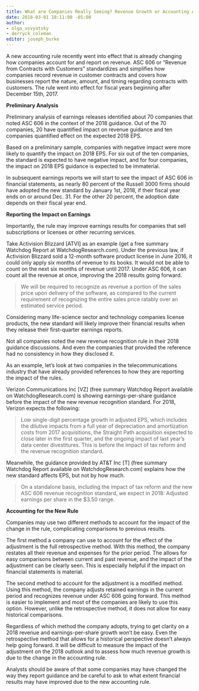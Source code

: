 ```yaml
---
title: What are Companies Really Seeing? Revenue Growth or Accounting Adjustments?
date: 2018-03-01 18:11:00 -05:00
author:
- olga_usvyatsky
- derryck_coleman
editor: joseph_burke
---
```


A new accounting rule recently went into effect that is already changing how companies account for and report on revenue. ASC 606 or “Revenue from Contracts with Customers” standardizes and simplifies how companies record revenue in customer contracts and covers how businesses report the nature, amount, and timing regarding contracts with customers. The rule went into effect for fiscal years beginning after December 15th, 2017.

**Preliminary Analysis**

Preliminary analysis of earnings releases identified about 70 companies that noted ASC 606 in the context of the 2018 guidance. Out of the 70 companies, 20 have quantified impact on revenue guidance and ten companies quantified effect on the expected 2018 EPS.

Based on a preliminary sample, companies with negative impact were more likely to quantify the impact on 2018 EPS. For six out of the ten companies, the standard is expected to have negative impact, and for four companies, the impact on 2018 EPS guidance is expected to be immaterial.

In subsequent earnings reports we will start to see the impact of ASC 606 in financial statements, as nearly 80 percent of the Russell 3000 firms should have adopted the new standard by January 1st, 2018, if their fiscal year ends on or around Dec. 31. For the other 20 percent, the adoption date depends on their fiscal year end.

**Reporting the Impact on Earnings**

Importantly, the rule may improve earnings results for companies that sell subscriptions or licenses or other recurring services. 

Take Activision Blizzard [ATVI] as an example (get a free summary Watchdog Report at WatchdogResearch.com). Under the previous law, if Activision Blizzard sold a 12-month software product license in June 2016, it could only apply six months of revenue to its books. It would not be able to count on the next six months of revenue until 2017. Under ASC 606, it can count all the revenue at once, improving the 2018 results going forward.

> We will be required to recognize as revenue a portion of the sales price upon delivery of the software, as compared to the current requirement of recognizing the entire sales price ratably over an estimated service period.

Considering many life-science sector and technology companies license products, the new standard will likely improve their financial results when they release their first-quarter earnings reports.

Not all companies noted the new revenue recognition rule in their 2018 guidance discussions. And even the companies that provided the reference had no consistency in how they disclosed it.

As an example, let’s look at two companies in the telecommunications industry that have already provided references to how they are reporting the impact of the rules.

Verizon Communications Inc [VZ] (free summary Watchdog Report available on WatchdogResearch.com) is showing earnings-per-share guidance before the impact of the new revenue recognition standard. For 2018, Verizon expects the following:

> Low single-digit percentage growth in adjusted EPS, which includes the dilutive impacts from a full year of depreciation and amortization costs from 2017 acquisitions, the Straight Path acquisition expected to close later in the first quarter, and the ongoing impact of last year’s data center divestitures. This is before the impact of tax reform and the revenue recognition standard.

Meanwhile, the guidance provided by AT&T Inc [T] (free summary Watchdog Report available on WatchdogResearch.com) explains how the new standard affects EPS, but not by how much.

> On a standalone basis, including the impact of tax reform and the new ASC 606 revenue recognition standard, we expect in 2018:  Adjusted earnings per share in the $3.50 range.

**Accounting for the New Rule**

Companies may use two different methods to account for the impact of the change in the rule, complicating comparisons to previous results.

The first method a company can use to account for the effect of the adjustment is the full retrospective method. With this method, the company restates all their revenue and expenses for the prior period. The allows for easy comparisons between current and past revenue, and the impact of the adjustment can be clearly seen. This is especially helpful if the impact on financial statements is material.

The second method to account for the adjustment is a modified method. Using this method, the company adjusts retained earnings in the current period and recognizes revenue under ASC 606 going forward. This method is easier to implement and most of the companies are likely to use this option. However, unlike the retrospective method, it does not allow for easy historical comparisons.

Regardless of which method the company adopts, trying to get clarity on a 2018 revenue and earnings-per-share growth won’t be easy. Even the retrospective method that allows for a historical perspective doesn’t always help going forward. It will be difficult to measure the impact of the adjustment on the 2018 outlook and to assess how much revenue growth is due to the change in the accounting rule.

Analysts should be aware of that some companies may have changed the way they report guidance and be careful to ask to what extent financial results may have improved due to the new accounting rule.
